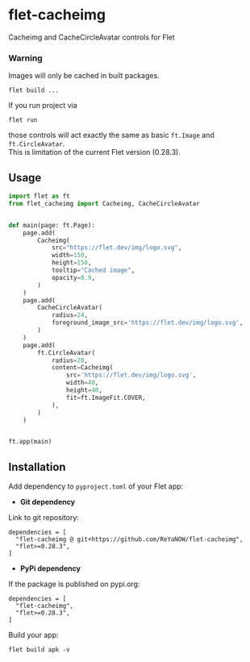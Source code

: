 # flet-cacheimg
Cacheimg and CacheCircleAvatar controls for Flet

### Warning
Images will only be cached in built packages.
 ```
flet build ...
```

If you run project via 
```
flet run
```
those controls will act exactly the same as basic ```ft.Image``` and ```ft.CircleAvatar```.  
This is limitation of the current Flet version (0.28.3).

## Usage

```python
import flet as ft
from flet_cacheimg import Cacheimg, CacheCircleAvatar


def main(page: ft.Page):
    page.add(
        Cacheimg(
            src="https://flet.dev/img/logo.svg",
            width=150,
            height=150,
            tooltip="Cached image",
            opacity=0.9,
        )
    )
    page.add(
        CacheCircleAvatar(
            radius=24,
            foreground_image_src='https://flet.dev/img/logo.svg',
        )
    )
    page.add(
        ft.CircleAvatar(
            radius=20,
            content=Cacheimg(
                src='https://flet.dev/img/logo.svg',
                width=40,
                height=40,
                fit=ft.ImageFit.COVER,
            ),
        )
    )


ft.app(main)
```

## Installation

Add dependency to `pyproject.toml` of your Flet app:

* **Git dependency**

Link to git repository:

```
dependencies = [
  "flet-cacheimg @ git+https://github.com/ReYaNOW/flet-cacheimg",
  "flet>=0.28.3",
]
```

* **PyPi dependency**  

If the package is published on pypi.org:

```
dependencies = [
  "flet-cacheimg",
  "flet>=0.28.3",
]
```

Build your app:
```
flet build apk -v
```
